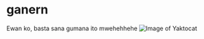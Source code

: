# ganern # 

Ewan ko, basta sana gumana ito mwehehhehe
![Image of Yaktocat](https://octodex.github.com/images/yaktocat.png)

